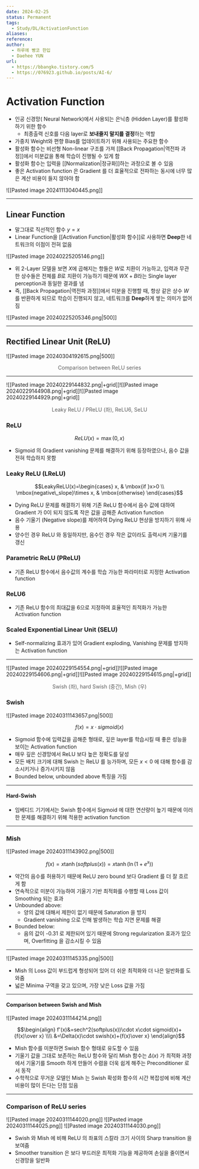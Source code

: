 ```yaml
---
date: 2024-02-25
status: Permanent
tags:
  - Study/DL/ActivationFunction
aliases: 
reference: 
author:
  - 하루에 빵코 한입
  - Daehee YUN
url:
  - https://bbangko.tistory.com/5
  - https://076923.github.io/posts/AI-6/
---
```

# Activation Function
- 인공 신경망( Neural Network)에서 사용되는 은닉층 (Hidden Layer)를 활성화하기 위한 함수
	- 최종출력 신호를 다음 layer로 **보내줄지 말지를 결정**하는 역할
- 가중치 Weight와 편향 Bias를 업데이트하기 위해 사용되는 주요한 함수
- 활성화 함수는 비선형 Non-linear 구조를 가져 [[Back Propagation|역전파 과정]]에서 미분값을 통해 학습이 진행될 수 있게 함
- 활성화 함수는 입력을 [[Normalization|정규화]]하는 과정으로 볼 수 있음
- 좋은 Activation function 은 Gradient 를 더 효율적으로 전파하는 동시에 너무 많은 계산 비용이 들지 않아야 함

![[Pasted image 20241113040445.png]]

---
## Linear Function
- 말그대로 직선적인 함수 $y=x$
- Linear Function을 [[Activation Function|활성화 함수]]로 사용하면 **Deep**한 네트워크의 이점이 전혀 없음

![[Pasted image 20240225205146.png]]
- 위 2-Layer 모델을 보면 $X$에 곱해지는 항들은 $W$로 치환이 가능하고, 입력과 무관한 상수들은 전체를 $B$로 치환이 가능하기 때문에 $WX+B$라는 Single layer perception과 동일한 결과를 냄
- 즉, [[Back Propagation|역전파 과정]]에서 미분을 진행할 때, 항상 같은 상수 $W$를 반환하게 되므로 학습이 진행되지 않고, 네트워크를 **Deep**하게 쌓는 의미가 없어짐

![[Pasted image 20240225205346.png|500]]

---
## Rectified Linear Unit (ReLU)
![[Pasted image 20240304192615.png|500]]
<center style='font-size:14; opacity:0.7;'>Comparison between ReLU series</center>

---
![[Pasted image 20240229144832.png|+grid]]![[Pasted image 20240229144908.png|+grid]]![[Pasted image 20240229144929.png|+grid]]
<center style="font-size: 14; opacity: 0.7">Leaky ReLU / PReLU (좌), ReLU6, SeLU</center>

### ReLU
$$ReLU(x)=\max(0, x)$$

- Sigmoid 의 Gradient vanishing 문제를 해결하기 위해 등장하였으나, 음수 값을 전혀 학습하지 못함
### Leaky ReLU (LReLU)
$$LeakyReLU(x)=\begin{cases}
x, & \mbox{if }x>0 \\
\mbox{negative\_slope}\times x, & \mbox{otherwise} \end{cases}$$

- Dying ReLU 문제를 해결하기 위해 기존 ReLU 함수에서 음수 값에 대하여 Gradient 가 0이 되지 않도록 작은 값을 곱해준 Activation function
- 음수 기울기 (Negative slope)를 제어하여 Dying ReLU 현상을 방지하기 위해 사용
- 양수인 경우 ReLU 와 동일하지만, 음수인 경우 작은 값이라도 출력시켜 기울기를 갱신
### Parametric ReLU (PReLU)
- 기존 ReLU 함수에서 음수값의 계수를 학습 가능한 파라미터로 지정한 Activation function 
### ReLU6
- 기존 ReLU 함수의 최대값을 6으로 지정하여 효율적인 최적화가 가능한 Activation function 
### Scaled Exponential Linear Unit (SELU)
- Self-normalizing 효과가 있어 Gradient exploding, Vanishing 문제를 방지하는 Activation function 
---

![[Pasted image 20240229154554.png|+grid]]![[Pasted image 20240229154606.png|+grid]]![[Pasted image 20240229154615.png|+grid]]
<center style="font-size: 14; opacity: 0.7;">Swish (좌), hard Swish (중간), Mish (우)</center>

### Swish
![[Pasted image 20240311143657.png|500]]

$$f(x)=x\cdot sigmoid(x)$$

- Sigmoid 함수에 입력값을 곱해준 형태로, 깊은 layer를 학습시킬 때 좋은 성능을 보이는 Activation function 
- 매우 깊은 신경망에서 ReLU 보다 높은 정확도를 달성
- 모든 배치 크기에 대해 Swish 는 ReLU 를 능가하며, 모든 $x<0$ 에 대해 함수를 감소시키거나 증가시키지 않음
- Bounded below, unbounded above 특징을 가짐
---
#### Hard-Swish
- 임베디드 기기에서는 Swish 함수에서 Sigmoid 에 대한 연산량이 높기 때문에 이러한 문제를 해결하기 위해 적용한 activation function 
---
### Mish
![[Pasted image 20240311143902.png|500]]

$$f(x)=x\tanh(softplus(x))=x\tanh(\ln(1+e^x))$$

- 약간의 음수를 허용하기 때문에 ReLU zero bound 보다 Gradient 를 더 잘 흐르게  함
- 연속적으로 미분이 가능하여 기울기 기반 최적화를 수행할 때 Loss 값이 Smoothing 되는 효과
- Unbounded above: 
	- 양의 값에 대해서 제한이 없기 때문에 Saturation 을 방지
	- Gradient vanishing 으로 인해 발생하는 학습 지연 문제를 해결
- Bounded below:
	- 음의 값이 -0.31 로 제한되어 있기 때문에 Strong regularization 효과가 있으며, Overfitting 을 감소시킬 수 있음
---
![[Pasted image 20240311145335.png|500]]

- Mish 의 Loss 값이 부드럽게 형성되어 있어 더 쉬운 최적화와 더 나은 일반화를 도와줌
- 넓은 Minima 구역을 갖고 있으며, 가장 낮은 Loss 값을 가짐
---
#### Comparison between Swish and Mish
![[Pasted image 20240311144214.png]]

$$\begin{align}
f'(x)&=sech^2(softplus(x))\cdot x\cdot sigmoid(x)+{f(x)\over x} \\\\
&=\Delta(x)\cdot swish(x)+{f(x)\over x}
\end{align}$$

- Mish 함수를 미분하면 Swish 함수 형태로 유도할 수 있음
- 기울기 값을 그대로 보존하는 ReLU 함수와 달리 Mish 함수는 $\Delta(x)$ 가 최적화 과정에서 기울기를 Smooth 하게 만들어 수렴을 더욱 쉽게 해주는 Preconditioner 로서 동작
- 수학적으로 무거운 모델인 Mish 는 Swish 확성화 함수의 시간 복잡성에 비해 계산 비용이 많이 든다는 단점 있음
---
### Comparison of ReLU series
![[Pasted image 20240311144020.png]]
![[Pasted image 20240311144025.png]]
![[Pasted image 20240311144030.png]]

- Swish 와 Mish 에 비해 ReLU 의 좌표의 스칼라 크기 사이의 Sharp transition 을 보여줌
- Smoother transition 은 보다 부드러운 최적화 기능을 제공하여 손실을 줄이면서 신경망을 일반화